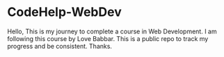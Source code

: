 # CodeHelp-WebDev
 
Hello, This is my journey to complete a course in Web Development.
I am following this course by Love Babbar.
This is a public repo to track my progress and be consistent.
Thanks.
